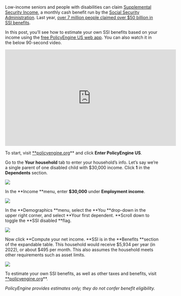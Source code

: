 Low-income seniors and people with disabilities can claim [Supplemental Security Income](https://www.ssa.gov/ssi/), a monthly cash benefit run by the [Social Security Administration](https://www.ssa.gov/). Last year, [over 7 million people claimed over $50 billion in SSI benefits](https://www.ssa.gov/budget/FY22Files/2022BO.pdf).

In this post, you’ll see how to estimate your own SSI benefits based on your income using the [free PolicyEngine US web app](http://policyengine.org/us). You can also watch it in the below 90-second video.

<center><iframe width="560" height="315" src="https://www.youtube.com/embed/hqId_2EJy9o" frameborder="0" allowfullscreen></iframe></center>

To start, visit [**policyengine.org](https://policyengine.org/)** and click **Enter PolicyEngine US**.

Go to the **Your household** tab to enter your household’s info. Let’s say we’re a single parent of one disabled child with $30,000 income. Click **1** in the **Dependents** section.

![](https://cdn-images-1.medium.com/max/4228/1*5HwxclNO_eVCNnzQH95MBA.png)

In the **Income **menu, enter **$30,000** under **Employment income**.

![](https://cdn-images-1.medium.com/max/4228/1*oZ3CRAEsSnrvyVyjNYOY4w.png)

In the **Demographics **menu, select the **You **drop-down in the upper right corner, and select **Your first dependent. **Scroll down to toggle the **SSI disabled **flag.

![](https://cdn-images-1.medium.com/max/4228/1*NL9U8j7SGxkDvV73kfUW8w.png)

Now click **Compute your net income. **SSI is in the **Benefits **section of the expandable table. This household would receive $5,934 per year (in 2022), or about $495 per month. This also assumes the household meets other requirements such as asset limits.

![](https://cdn-images-1.medium.com/max/4220/1*07anufgQuSoobtdMU0DUrQ.png)

To estimate your own SSI benefits, as well as other taxes and benefits, visit [**policyengine.org](https://policyengine.org/)**.

*PolicyEngine provides estimates only; they do not confer benefit eligibility.*
